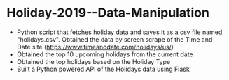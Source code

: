 # Holiday-2019--Data-Manipulation

* Python script that fetches holiday data and saves it as a csv file named "holidays.csv".​ Obtained the data by screen scrape of the Time and Date​ site (https://www.timeanddate.com/holidays/us/)
* Obtained the top 10 upcoming holidays from the current date
* Obtained the top holidays based on the Holiday Type
* Built a Python powered API of the Holidays data using Flask

